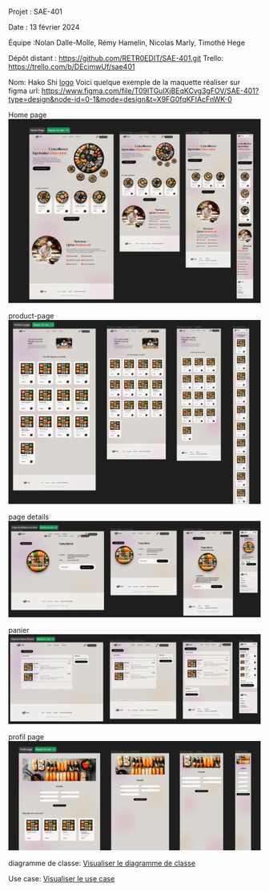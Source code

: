 Projet : SAE-401

Date : 13 février 2024

Équipe :Nolan Dalle-Molle, Rémy Hamelin, Nicolas Marly, Timothé Hege

Dépôt distant : https://github.com/RETR0EDIT/SAE-401.git
Trello: https://trello.com/b/DEcimwUf/sae401

Nom: Hako Shi
[logo](src/assets/ressources/logo/logo.png)
Voici quelque exemple de la maquette réaliser sur figma url: https://www.figma.com/file/T09ITGulXjBEqKCvg3gFOV/SAE-401?type=design&node-id=0-1&mode=design&t=X9FG0fqKFIAcFnWK-0


Home page
![Voici quelque exemple de la maquette réaliser sur figma url: https://www.figma.com/file/T09ITGulXjBEqKCvg3gFOV/SAE-401?type=design&node-id=0-1&mode=design&t=X9FG0fqKFIAcFnWK-0 ](liverable/maquette/home-page.png)



product-page
![product-page](liverable/maquette/product-page.png)



page details
![page details](liverable/maquette/details.png)



panier
![panier](liverable/maquette/panier.png)



profil page
![profil page](liverable/maquette/profil-page.png)


diagramme de classe:
[Visualiser le diagramme de classe](liverable/diagramme_de_classe/Diagramme_de_classe.pdf)

Use case:
[Visualiser le use case](liverable/use_case/Use_case.pdf)
